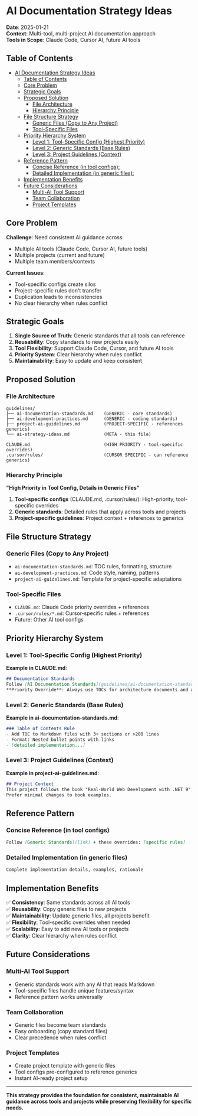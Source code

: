 # AI Documentation Strategy Ideas

**Date**: 2025-01-21  
**Context**: Multi-tool, multi-project AI documentation approach  
**Tools in Scope**: Claude Code, Cursor AI, future AI tools

## Table of Contents
- [AI Documentation Strategy Ideas](#ai-documentation-strategy-ideas)
  - [Table of Contents](#table-of-contents)
  - [Core Problem](#core-problem)
  - [Strategic Goals](#strategic-goals)
  - [Proposed Solution](#proposed-solution)
    - [File Architecture](#file-architecture)
    - [Hierarchy Principle](#hierarchy-principle)
  - [File Structure Strategy](#file-structure-strategy)
    - [Generic Files (Copy to Any Project)](#generic-files-copy-to-any-project)
    - [Tool-Specific Files](#tool-specific-files)
  - [Priority Hierarchy System](#priority-hierarchy-system)
    - [Level 1: Tool-Specific Config (Highest Priority)](#level-1-tool-specific-config-highest-priority)
    - [Level 2: Generic Standards (Base Rules)](#level-2-generic-standards-base-rules)
    - [Level 3: Project Guidelines (Context)](#level-3-project-guidelines-context)
  - [Reference Pattern](#reference-pattern)
    - [Concise Reference (in tool configs):](#concise-reference-in-tool-configs)
    - [Detailed Implementation (in generic files):](#detailed-implementation-in-generic-files)
  - [Implementation Benefits](#implementation-benefits)
  - [Future Considerations](#future-considerations)
    - [Multi-AI Tool Support](#multi-ai-tool-support)
    - [Team Collaboration](#team-collaboration)
    - [Project Templates](#project-templates)

## Core Problem

**Challenge**: Need consistent AI guidance across:
- Multiple AI tools (Claude Code, Cursor AI, future tools)
- Multiple projects (current and future)
- Multiple team members/contexts

**Current Issues**:
- Tool-specific configs create silos
- Project-specific rules don't transfer
- Duplication leads to inconsistencies
- No clear hierarchy when rules conflict

## Strategic Goals

1. **Single Source of Truth**: Generic standards that all tools can reference
2. **Reusability**: Copy standards to new projects easily
3. **Tool Flexibility**: Support Claude Code, Cursor, and future AI tools
4. **Priority System**: Clear hierarchy when rules conflict
5. **Maintainability**: Easy to update and keep consistent

## Proposed Solution

### File Architecture
```
guidelines/
├── ai-documentation-standards.md    (GENERIC - core standards)
├── ai-development-practices.md      (GENERIC - coding standards) 
├── project-ai-guidelines.md         (PROJECT-SPECIFIC - references generics)
└── ai-strategy-ideas.md             (META - this file)

CLAUDE.md                            (HIGH PRIORITY - tool-specific overrides)
.cursor/rules/                       (CURSOR SPECIFIC - can reference generics)
```

### Hierarchy Principle
**"High Priority in Tool Config, Details in Generic Files"**

1. **Tool-specific configs** (CLAUDE.md, .cursor/rules/): High-priority, tool-specific overrides
2. **Generic standards**: Detailed rules that apply across tools and projects  
3. **Project-specific guidelines**: Project context + references to generics

## File Structure Strategy

### Generic Files (Copy to Any Project)
- `ai-documentation-standards.md`: TOC rules, formatting, structure
- `ai-development-practices.md`: Code style, naming, patterns
- `project-ai-guidelines.md`: Template for project-specific adaptations

### Tool-Specific Files
- `CLAUDE.md`: Claude Code priority overrides + references
- `.cursor/rules/*.md`: Cursor-specific rules + references
- Future: Other AI tool configs

## Priority Hierarchy System

### Level 1: Tool-Specific Config (Highest Priority)
**Example in CLAUDE.md**:
```markdown
## Documentation Standards
Follow [AI Documentation Standards](guidelines/ai-documentation-standards.md).
**Priority Override**: Always use TOCs for architecture documents and audits.
```

### Level 2: Generic Standards (Base Rules)
**Example in ai-documentation-standards.md**:
```markdown
### Table of Contents Rule
- Add TOC to Markdown files with 3+ sections or >200 lines
- Format: Nested bullet points with links
- [detailed implementation...]
```

### Level 3: Project Guidelines (Context)
**Example in project-ai-guidelines.md**:
```markdown
## Project Context
This project follows the book "Real-World Web Development with .NET 9".
Prefer minimal changes to book examples.
```

## Reference Pattern

### Concise Reference (in tool configs)
```markdown
Follow [Generic Standards](link) + these overrides: [specific rules]
```

### Detailed Implementation (in generic files)
```markdown
Complete implementation details, examples, rationale
```

## Implementation Benefits

✅ **Consistency**: Same standards across all AI tools  
✅ **Reusability**: Copy generic files to new projects  
✅ **Maintainability**: Update generic files, all projects benefit  
✅ **Flexibility**: Tool-specific overrides when needed  
✅ **Scalability**: Easy to add new AI tools or projects  
✅ **Clarity**: Clear hierarchy when rules conflict

## Future Considerations

### Multi-AI Tool Support
- Generic standards work with any AI that reads Markdown
- Tool-specific files handle unique features/syntax
- Reference pattern works universally

### Team Collaboration
- Generic files become team standards
- Easy onboarding (copy standard files)
- Clear precedence when rules conflict

### Project Templates
- Create project template with generic files
- Tool configs pre-configured to reference generics
- Instant AI-ready project setup

---

**This strategy provides the foundation for consistent, maintainable AI guidance across tools and projects
while preserving flexibility for specific needs.**